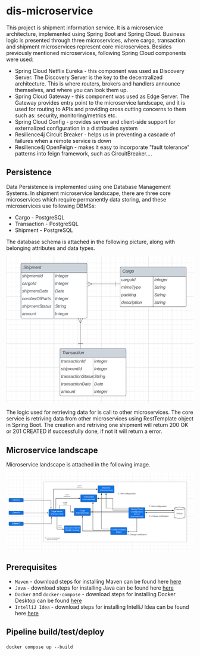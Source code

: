# dis-microservice

This project is shipment information service. It is a microservice architecture, implemented using Spring Boot and Spring Cloud. Business logic is presented through three microservices, where cargo, transaction and shipment microservices represent core microservices. Besides previously mentioned microservices, following Spring Cloud components were used:
* Spring Cloud Netflix Eureka - this component was used as Discovery Server. The Discovery Server is the key to the decentralized architecture. This is where routers, brokers and handlers announce themselves, and where you can look them up. 
* Spring Cloud Gateway - this component was used as Edge Server. The Gateway provides entry point to the microservice landscape, and it is used for routing to APIs and providing cross cutting concerns to them such as: security, monitoring/metrics etc.
* Spring Cloud Config - provides server and client-side support for externalized configuration in a distribudes system
* Resilience4j Circuit Breaker - helps us in preventing a cascade of failures when a remote service is down
* Resilience4j OpenFeign - makes it easy to incorporate "fault tolerance" patterns into feign framework, such as CircuitBreaker....

## Persistence

Data Persistence is implemented using one Database Management Systems. In shipment microservice landscape, there are three core microservices which require permanently data storing, and these microservices use following DBMSs:

* Cargo - PostgreSQL
* Transaction - PostgreSQL
* Shipment - PostgreSQL

The database schema is attached in the following picture, along with belonging attributes and data types.

![Uml Class Diagram](diagrams/uml-class-diagram.png)

The logic used for retrieving data for is call to other microservices. The core service is retriving data from other microservices using RestTemplate object in Spring Boot. The creation and retriving one shipment will return 
200 OK or 201 CREATED if successfully done, if not it will return a error.
## Microservice landscape

Microservice landscape is attached in the following image.

![Landscape](diagrams/landscape.png)

## Prerequisites

* ``Maven`` - download steps for installing Maven can be found here [here](https://maven.apache.org/install.html)
* ``Java`` - download steps for installing Java can be found here [here](https://www.java.com/en/download/)
* ``Docker`` and ``docker-compose`` - download steps for installing Docker Desktop can be found [here](https://docs.docker.com/desktop/)
* ``IntelliJ Idea`` - download steps for installing IntelliJ Idea can be found here [here](https://www.jetbrains.com/idea/download/?section=windows)

## Pipeline build/test/deploy
``docker compose up --build``
